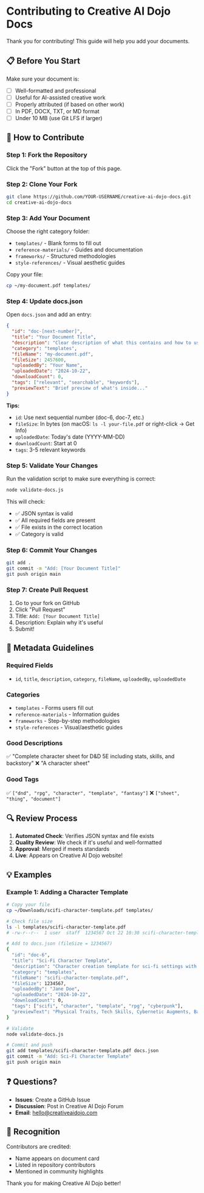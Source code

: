 # Contributing to Creative AI Dojo Docs

Thank you for contributing! This guide will help you add your documents.

## 📋 Before You Start

Make sure your document is:
- [ ] Well-formatted and professional
- [ ] Useful for AI-assisted creative work
- [ ] Properly attributed (if based on other work)
- [ ] In PDF, DOCX, TXT, or MD format
- [ ] Under 10 MB (use Git LFS if larger)

## 🚀 How to Contribute

### Step 1: Fork the Repository

Click the "Fork" button at the top of this page.

### Step 2: Clone Your Fork

```bash
git clone https://github.com/YOUR-USERNAME/creative-ai-dojo-docs.git
cd creative-ai-dojo-docs
```

### Step 3: Add Your Document

Choose the right category folder:
- `templates/` - Blank forms to fill out
- `reference-materials/` - Guides and documentation
- `frameworks/` - Structured methodologies
- `style-references/` - Visual aesthetic guides

Copy your file:
```bash
cp ~/my-document.pdf templates/
```

### Step 4: Update docs.json

Open `docs.json` and add an entry:

```json
{
  "id": "doc-[next-number]",
  "title": "Your Document Title",
  "description": "Clear description of what this contains and how to use it",
  "category": "templates",
  "fileName": "my-document.pdf",
  "fileSize": 2457600,
  "uploadedBy": "Your Name",
  "uploadedDate": "2024-10-22",
  "downloadCount": 0,
  "tags": ["relevant", "searchable", "keywords"],
  "previewText": "Brief preview of what's inside..."
}
```

**Tips:**
- `id`: Use next sequential number (doc-6, doc-7, etc.)
- `fileSize`: In bytes (on macOS: `ls -l your-file.pdf` or right-click → Get Info)
- `uploadedDate`: Today's date (YYYY-MM-DD)
- `downloadCount`: Start at 0
- `tags`: 3-5 relevant keywords

### Step 5: Validate Your Changes

Run the validation script to make sure everything is correct:

```bash
node validate-docs.js
```

This will check:
- ✅ JSON syntax is valid
- ✅ All required fields are present
- ✅ File exists in the correct location
- ✅ Category is valid

### Step 6: Commit Your Changes

```bash
git add .
git commit -m "Add: [Your Document Title]"
git push origin main
```

### Step 7: Create Pull Request

1. Go to your fork on GitHub
2. Click "Pull Request"
3. Title: `Add: [Your Document Title]`
4. Description: Explain why it's useful
5. Submit!

## 📝 Metadata Guidelines

### Required Fields
- `id`, `title`, `description`, `category`, `fileName`, `uploadedBy`, `uploadedDate`

### Categories
- `templates` - Forms users fill out
- `reference-materials` - Information guides
- `frameworks` - Step-by-step methodologies
- `style-references` - Visual/aesthetic guides

### Good Descriptions
✅ "Complete character sheet for D&D 5E including stats, skills, and backstory"
❌ "A character sheet"

### Good Tags
✅ `["dnd", "rpg", "character", "template", "fantasy"]`
❌ `["sheet", "thing", "document"]`

## 🔍 Review Process

1. **Automated Check**: Verifies JSON syntax and file exists
2. **Quality Review**: We check if it's useful and well-formatted
3. **Approval**: Merged if meets standards
4. **Live**: Appears on Creative AI Dojo website!

## 💡 Examples

### Example 1: Adding a Character Template

```bash
# Copy your file
cp ~/Downloads/scifi-character-template.pdf templates/

# Check file size
ls -l templates/scifi-character-template.pdf
# -rw-r--r--  1 user  staff  1234567 Oct 22 10:30 scifi-character-template.pdf

# Add to docs.json (fileSize = 1234567)
{
  "id": "doc-6",
  "title": "Sci-Fi Character Template",
  "description": "Character creation template for sci-fi settings with tech skills, cybernetics, and spacefaring background options.",
  "category": "templates",
  "fileName": "scifi-character-template.pdf",
  "fileSize": 1234567,
  "uploadedBy": "Jane Doe",
  "uploadedDate": "2024-10-22",
  "downloadCount": 0,
  "tags": ["scifi", "character", "template", "rpg", "cyberpunk"],
  "previewText": "Physical Traits, Tech Skills, Cybernetic Augments, Background, Equipment"
}

# Validate
node validate-docs.js

# Commit and push
git add templates/scifi-character-template.pdf docs.json
git commit -m "Add: Sci-Fi Character Template"
git push origin main
```

## ❓ Questions?

- **Issues**: Create a GitHub Issue
- **Discussion**: Post in Creative AI Dojo Forum
- **Email**: hello@creativeaidojo.com

## 🎉 Recognition

Contributors are credited:
- Name appears on document card
- Listed in repository contributors
- Mentioned in community highlights

Thank you for making Creative AI Dojo better!
